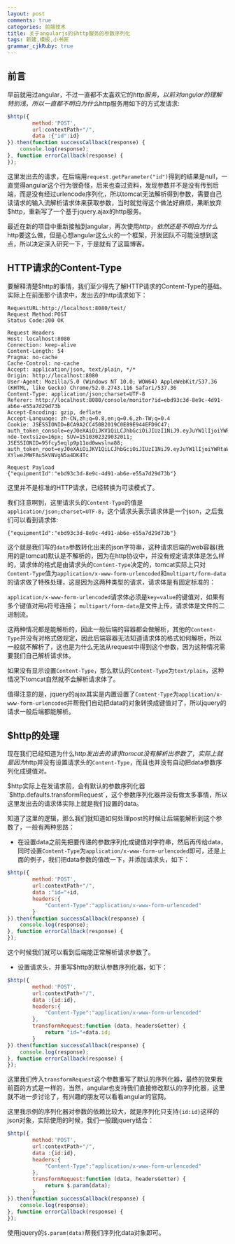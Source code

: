 ```yaml
---
layout: post
comments: true
categories: 前端技术
title: 关于angularjs的$http服务的参数序列化
tags: 新建,模板,小书匠
grammar_cjkRuby: true
---
```


## 前言

早前就用过angular，不过一直都不太喜欢它的$http服务，以前对angular的理解特别浅，所以一直都不明白为什么$http服务用如下的方式发请求:

```javascript
$http({
        method:'POST',
        url:contextPath+"/",
        data :{"id":id}
}).then(function successCallback(response) {
	console.log(response);
}, function errorCallback(response) {
});
```

这里发出去的请求，在后端用`request.getParameter("id")`得到的结果是null，一直觉得angular这个行为很奇怪，后来也查过资料，发现参数并不是没有传到后端，而是没有经过urlencode序列化，所以tomcat无法解析得到参数，需要自己读请求的输入流解析请求体来获取参数，当时就觉得这个做法好麻烦，果断放弃$http，重新写了一个基于jquery.ajax的http服务。

最近在新的项目中重新接触到angular，再次使用$http，依然还是不明白为什么$http要这么做，但是心想angular这么火的一个框架，开发团队不可能没想到这点，所以决定深入研究一下，于是就有了这篇博客。

## HTTP请求的Content-Type

要解释清楚$http的事情，我们至少得先了解HTTP请求的Content-Type的基础。实际上在前面那个请求中，发出去的http请求如下：

```http
RequestURL:http://localhost:8080/test/
Request Method:POST  
Status Code:200 OK  
   
Request Headers  
Host: localhost:8080
Connection: keep-alive
Content-Length: 54
Pragma: no-cache
Cache-Control: no-cache
Accept: application/json, text/plain, */*
Origin: http://localhost:8080
User-Agent: Mozilla/5.0 (Windows NT 10.0; WOW64) AppleWebKit/537.36 (KHTML, like Gecko) Chrome/52.0.2743.116 Safari/537.36
Content-Type: application/json;charset=UTF-8
Referer: http://localhost:8080/console/monitor?id=ebd93c3d-8e9c-4d91-ab6e-e55a7d29d73b
Accept-Encoding: gzip, deflate
Accept-Language: zh-CN,zh;q=0.8,en;q=0.6,zh-TW;q=0.4
Cookie: JSESSIONID=BCA9A2CC450B2019C0E89E944EFD9C47; auth_token_console=eyJ0eXAiOiJKV1QiLCJhbGciOiJIUzI1NiJ9.eyJuYW1lIjoiYWRtaW4yIiwiZXhwIjoxNDcyNTEyMzA4NTI3fQ.B71FUEpRq2NKRLZw7cfX_5TgJRYDvPaDXjr0DaiXIOI; nde-textsize=16px; SUV=1510302329032011; JSESSIONID=95fcy5eqlp9p11od0wwslna88; auth_token_root=eyJ0eXAiOiJKV1QiLCJhbGciOiJIUzI1NiJ9.eyJuYW1lIjoiYWRtaW4yIiwiZXhwIjoxNDcyNTA4MzQzODc2fQ.dIMWG0CclpJ_2Uor-XYlweJMWFAu5kVNVgN5a4DK4Tc

Request Payload  
{"equipmentId":"ebd93c3d-8e9c-4d91-ab6e-e55a7d29d73b"}
```

这里并不是标准的HTTP请求，已经转换为可读模式了。

我们注意啊到，这里请求头的`Content-Type`的值是`application/json;charset=UTF-8`，这个请求头表示请求体是一个json，之后我们可以看到请求体:

```
{"equipmentId":"ebd93c3d-8e9c-4d91-ab6e-e55a7d29d73b"}
```

这个就是我们写的`data`参数转化出来的json字符串，这种请求后端的web容器(我用的是tomcat)默认是不解析的，因为在http协议中，并没有规定请求体是怎么样的，请求体的格式是由请求头的`Content-Type`决定的，tomcat实际上只对`Content-Type`值为`application/x-www-form-urlencoded`和`multipart/form-data`的请求做了特殊处理，这是因为这两种类型的请求，请求体是有固定标准的：

`application/x-www-form-urlencoded`请求体必须是`key=value`的键值对，如果有多个键值对用`&`符号连接；
`multipart/form-data`是文件上传，请求体是文件的二进制流。

这两种情况都是能解析的，因此一般后端的容器都会做解析，其他的`Content-Type`并没有对格式做规定，因此后端容器无法知道请求体的格式如何解析，所以一般就不解析了，这也是为什么无法从request中得到这个参数，因为这种情况需要我们自己解析请求体。

如果没有显示设置`Content-Type`，那么默认的`Content-Type`为`text/plain`，这种情况下tomcat自然就不会解析请求体了。

值得注意的是，jquery的ajax其实是内置设置了`Content-Type`为`application/x-www-form-urlencoded`并帮我们自动把data的对象转换成键值对了，所以jquery的请求一般后端都能解析。

## $http的处理

现在我们已经知道为什么$http发出去的请求tomcat没有解析出参数了，实际上就是因为$http并没有设置请求头的`Content-Type`，而且也并没有自动把data参数序列化成键值对。

$http实际上在发请求前，会有默认的参数序列化器`$http.defaults.transformRequest`，这个参数序列化器并没有做太多事情，所以这里发出去的请求体实际上就是我们设置的data。

知道了这里的逻辑，那么我们就知道如何处理post的时候让后端能解析到这个参数了，一般有两种思路：

* 在设置data之前先把要传递的参数序列化成键值对字符串，然后再传给data，同时设置`Content-Type`为`application/x-www-form-urlencoded`即可，还是上面的例子，我们把data参数的值改一下，并添加请求头，如下：

```javascript
$http({
        method:'POST',
        url:contextPath+"/",
        data :"id="+id,
        headers:{
        	"Content-Type":"application/x-www-form-urlencoded"
        }
}).then(function successCallback(response) {
	console.log(response);
}, function errorCallback(response) {
});
```

这个时候我们就可以看到后端能正常解析请求参数了。

* 设置请求头，并重写$http的默认参数序列化器，如下：

```javascript
$http({
        method:'POST',
        url:contextPath+"/",
        data :{id:id},
        headers:{
        	"Content-Type":"application/x-www-form-urlencoded"
        },
        transformRequest:function (data, headersGetter) {
        	return "id="+data.id;
        }
}).then(function successCallback(response) {
	console.log(response);
}, function errorCallback(response) {
});
```

这里我们传入`transformRequest`这个参数重写了默认的序列化器，最终的效果我前面的方式是一样的，当然，angular也支持我们直接修改默认的序列化器，这里就不进一步讨论了，有兴趣的朋友可以看看angular的官网。

这里我示例的序列化器对参数的依赖比较大，就是序列化只支持`{id:id}`这样的json对象，实际使用的时候，我们一般跟jquery结合：

```javascript
$http({
        method:'POST',
        url:contextPath+"/",
        data :{id:id},
        headers:{
        	"Content-Type":"application/x-www-form-urlencoded"
        },
        transformRequest:function (data, headersGetter) {
        	return $.param(data);
        }
}).then(function successCallback(response) {
	console.log(response);
}, function errorCallback(response) {
});
```

使用jquery的`$.param(data)`帮我们序列化data对象即可。